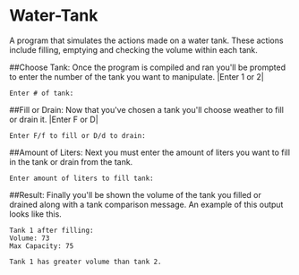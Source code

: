 # Water-Tank
A program that simulates the actions made on a water tank. These actions include filling, emptying and checking the volume within each tank.


##Choose Tank:
Once the program is compiled and ran you'll be prompted to enter the number of the tank you want to manipulate.
|Enter 1 or 2|
```
Enter # of tank: 
```
##Fill or Drain:
Now that you've chosen a tank you'll choose weather to fill or drain it.
|Enter F or D|
```
Enter F/f to fill or D/d to drain:
```
##Amount of Liters:
Next you must enter the amount of liters you want to fill in the tank or drain from the tank.
```
Enter amount of liters to fill tank:
```
##Result:
Finally you'll be shown the volume of the tank you filled or drained along with a tank comparison message. An example of this output looks like this.
```
Tank 1 after filling:
Volume: 73
Max Capacity: 75

Tank 1 has greater volume than tank 2.
```
